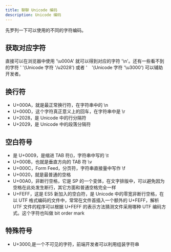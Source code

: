 ```yaml
---
title: 聊聊 Unicode 编码
description: Unicode 编码
---
```


先罗列一下可以使用的不同的字符编码。

## 获取对应字符

直接可以在浏览器中使用 '\u000A' 就可以得到对应的字符 '\n'。还有一些看不到的字符 ' '(Unicode 字符 '/u2028') 或者 '　'(Unicode 字符 '\u3000') 可以辅助开发者。

## 换行符

- U+000A，就是最正常换行符，在字符串中的 \n
- U+000D，这个字符真正意义上的回车，在字符串中是 \r
- U+2028，是 Unicode 中的行分隔符
- U+2029，是 Unicode 中的段落分隔符

## 空白符号

- 是 U+0009，是缩进 TAB 符()，字符串中写的 \t
- U+000B，也就是垂直方向的 TAB 符 \v
- U+000C，Form Feed，分页符，字符串直接量中写作 \f
- U+0020，就是最普通的空格
- U+00A0，非断行空格，它是 SP 的一个变体，在文字排版中，可以避免因为空格在此处发生断行，其它方面和普通空格完全一样
- U+FEFF，这是 ES5 新加入的空白符，是 Unicode 中的零宽非断行空格，在以 UTF 格式编码的文件中，常常在文件首插入一个额外的 U+FEFF，解析 UTF 文件的程序可以根据 U+FEFF 的表示方法猜测文件采用哪种 UTF 编码方式。这个字符也叫做 bit order mark

## 特殊符号
- U+3000,是一个不可见的字符，前端开发者可以利用组装字符串